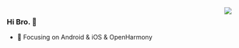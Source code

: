<img align="right" src="https://github-readme-stats.vercel.app/api?username=Jcdroid&show_icons=true&icon_color=CE1D2D&text_color=718096&bg_color=00000000&hide_title=true&hide_border=true" />

### Hi Bro. 👋

- :orange_book: Focusing on Android & iOS & OpenHarmony

<!--
**Jcdroid/Jcdroid** is a ✨ _special_ ✨ repository because its `README.md` (this file) appears on your GitHub profile.

Here are some ideas to get you started:

- 🔭 I’m currently working on ...
- 🌱 I’m currently learning ...
- 👯 I’m looking to collaborate on ...
- 🤔 I’m looking for help with ...
- 💬 Ask me about ...
- 📫 How to reach me: ...
- 😄 Pronouns: ...
- ⚡ Fun fact: ...
-->
